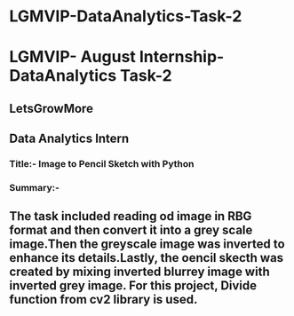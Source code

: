 # LGMVIP-DataAnalytics-Task-2
# LGMVIP- August Internship- DataAnalytics Task-2
## LetsGrowMore 
## Data Analytics Intern 
### Title:- Image to Pencil Sketch with Python

### Summary:- 
## The task included reading od image in RBG format and then convert it into a grey scale image.Then the greyscale image was inverted to enhance its details.Lastly, the oencil skecth was created by mixing inverted blurrey image with inverted grey image. For this project, Divide function from cv2 library is used.

